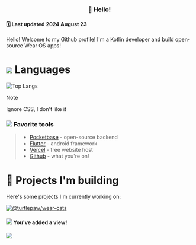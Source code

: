 <div align="center">
<!-- <img src="./assets/banner.png" alt="Turtlepaw Banner"/> -->

### 👋 Hello!

</div>

#### 🗓️ Last updated 2024 August 23

Hello! Welcome to my Github profile! I'm a Kotlin developer and build open-source Wear OS apps!

# ![](https://cdn.discordapp.com/emojis/496335045007638528.png?size=32) Languages

![Top Langs](https://github-readme-stats.vercel.app/api/top-langs/?username=turtlepaw&layout=compact&theme=dark)

> [!NOTE]
> Ignore CSS, I don't like it

### ![](https://cdn.discordapp.com/emojis/351097460589854720.png?size=24) Favorite tools

> - [Pocketbase](https://pocketbase.io/) - open-source backend
> - [Flutter](https://flutter.dev/) - android framework
> - [Vercel](https://vercel.com/) - free website host
> - [Github](https://github.com/) - what you're on!

# 🌿 Projects I'm building

Here's some projects I'm currently working on:

[![@turtlepaw/wear-cats](https://github-readme-stats.vercel.app/api/pin/?username=turtlepaw&repo=wear-cats&theme=dark)](https://github.com/turtlepaw/wear-cats/)

#### ![](https://cdn.discordapp.com/emojis/351097460589854720.png?size=16) You've added a view!

![](https://komarev.com/ghpvc/?username=turtlepaw&style=for-the-badge)
